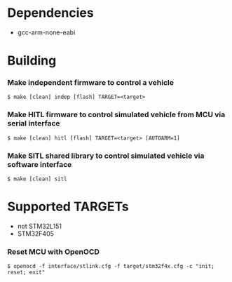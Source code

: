 # Dependencies

- gcc-arm-none-eabi

# Building

### Make independent firmware to control a vehicle

```
$ make [clean] indep [flash] TARGET=<target>
```


### Make HITL firmware to control simulated vehicle from MCU via serial interface

```
$ make [clean] hitl [flash] TARGET=<target> [AUTOARM=1]
```

### Make SITL shared library to control simulated vehicle via software interface

```
$ make [clean] sitl
```

# Supported TARGETs

- not STM32L151
- STM32F405

### Reset MCU with OpenOCD

```
$ openocd -f interface/stlink.cfg -f target/stm32f4x.cfg -c "init; reset; exit"
```
